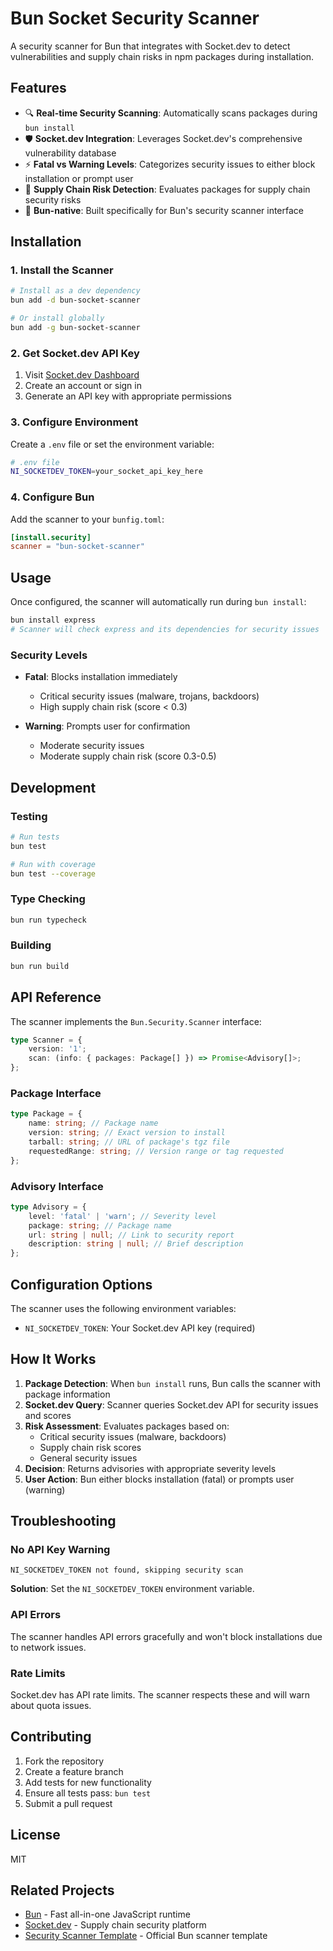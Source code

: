 # Bun Socket Security Scanner

A security scanner for Bun that integrates with Socket.dev to detect vulnerabilities and supply chain risks in npm packages during installation.

## Features

- 🔍 **Real-time Security Scanning**: Automatically scans packages during `bun install`
- 🛡️ **Socket.dev Integration**: Leverages Socket.dev's comprehensive vulnerability database
- ⚡ **Fatal vs Warning Levels**: Categorizes security issues to either block installation or prompt user
- 🔄 **Supply Chain Risk Detection**: Evaluates packages for supply chain security risks
- 🎯 **Bun-native**: Built specifically for Bun's security scanner interface

## Installation

### 1. Install the Scanner

```bash
# Install as a dev dependency
bun add -d bun-socket-scanner

# Or install globally
bun add -g bun-socket-scanner
```

### 2. Get Socket.dev API Key

1. Visit [Socket.dev Dashboard](https://socket.dev/dashboard)
2. Create an account or sign in
3. Generate an API key with appropriate permissions

### 3. Configure Environment

Create a `.env` file or set the environment variable:

```bash
# .env file
NI_SOCKETDEV_TOKEN=your_socket_api_key_here
```

### 4. Configure Bun

Add the scanner to your `bunfig.toml`:

```toml
[install.security]
scanner = "bun-socket-scanner"
```

## Usage

Once configured, the scanner will automatically run during `bun install`:

```bash
bun install express
# Scanner will check express and its dependencies for security issues
```

### Security Levels

- **Fatal**: Blocks installation immediately
  - Critical security issues (malware, trojans, backdoors)
  - High supply chain risk (score < 0.3)

- **Warning**: Prompts user for confirmation
  - Moderate security issues
  - Moderate supply chain risk (score 0.3-0.5)

## Development

### Testing

```bash
# Run tests
bun test

# Run with coverage
bun test --coverage
```

### Type Checking

```bash
bun run typecheck
```

### Building

```bash
bun run build
```

## API Reference

The scanner implements the `Bun.Security.Scanner` interface:

```typescript
type Scanner = {
	version: '1';
	scan: (info: { packages: Package[] }) => Promise<Advisory[]>;
};
```

### Package Interface

```typescript
type Package = {
	name: string; // Package name
	version: string; // Exact version to install
	tarball: string; // URL of package's tgz file
	requestedRange: string; // Version range or tag requested
};
```

### Advisory Interface

```typescript
type Advisory = {
	level: 'fatal' | 'warn'; // Severity level
	package: string; // Package name
	url: string | null; // Link to security report
	description: string | null; // Brief description
};
```

## Configuration Options

The scanner uses the following environment variables:

- `NI_SOCKETDEV_TOKEN`: Your Socket.dev API key (required)

## How It Works

1. **Package Detection**: When `bun install` runs, Bun calls the scanner with package information
2. **Socket.dev Query**: Scanner queries Socket.dev API for security issues and scores
3. **Risk Assessment**: Evaluates packages based on:
   - Critical security issues (malware, backdoors)
   - Supply chain risk scores
   - General security issues
4. **Decision**: Returns advisories with appropriate severity levels
5. **User Action**: Bun either blocks installation (fatal) or prompts user (warning)

## Troubleshooting

### No API Key Warning

```
NI_SOCKETDEV_TOKEN not found, skipping security scan
```

**Solution**: Set the `NI_SOCKETDEV_TOKEN` environment variable.

### API Errors

The scanner handles API errors gracefully and won't block installations due to network issues.

### Rate Limits

Socket.dev has API rate limits. The scanner respects these and will warn about quota issues.

## Contributing

1. Fork the repository
2. Create a feature branch
3. Add tests for new functionality
4. Ensure all tests pass: `bun test`
5. Submit a pull request

## License

MIT

## Related Projects

- [Bun](https://bun.com) - Fast all-in-one JavaScript runtime
- [Socket.dev](https://socket.dev) - Supply chain security platform
- [Security Scanner Template](https://github.com/oven-sh/security-scanner-template) - Official Bun scanner template
